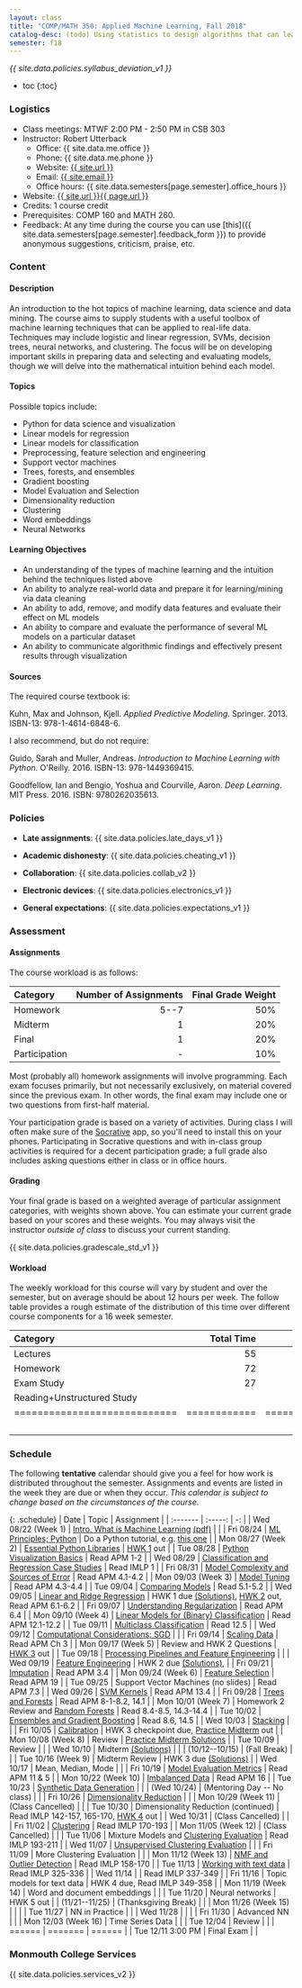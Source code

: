 ```yaml
---
layout: class
title: "COMP/MATH 350: Applied Machine Learning, Fall 2018"
catalog-desc: (todo) Using statistics to design algorithms that can learn from data.
semester: f18
---
```


*{{ site.data.policies.syllabus_deviation_v1 }}*

* toc
{:toc}

### Logistics

* Class meetings: MTWF 2:00 PM - 2:50 PM in CSB 303
* Instructor: Robert Utterback
  * Office: {{ site.data.me.office }}
  * Phone: {{ site.data.me.phone }}
  * Website: <a href="{{ site.url }}">{{ site.url }}</a>
  * Email: <a href="mailto:{{ site.email }}">{{ site.email }}</a>
  * Office hours: {{ site.data.semesters[page.semester].office_hours }}
* Website: <a href="{{ site.url }}{{ page.url }}">{{ site.url }}{{ page.url }}</a>
* Credits: 1 course credit
* Prerequisites: COMP 160 and MATH 260.
* Feedback: At any time during the course you can use
  [this]({{ site.data.semesters[page.semester].feedback_form }}) to provide
  anonymous suggestions, criticism, praise, etc.

### Content

#### Description

An introduction to the hot topics of machine learning, data science
and data mining. The course aims to supply students with a useful
toolbox of machine learning techniques that can be applied to
real-life data. Techniques may include logistic and linear regression,
SVMs, decision trees, neural networks, and clustering. The focus will
be on developing important skills in preparing data and selecting and
evaluating models, though we will delve into the mathematical
intuition behind each model.

#### Topics

Possible topics include:

* Python for data science and visualization
* Linear models for regression
* Linear models for classification
* Preprocessing, feature selection and engineering
* Support vector machines
* Trees, forests, and ensembles
* Gradient boosting
* Model Evaluation and Selection
* Dimensionality reduction
* Clustering
* Word embeddings
* Neural Networks

#### Learning Objectives

* An understanding of the types of machine learning and the intuition behind the techniques listed above
* An ability to analyze real-world data and prepare it for learning/mining via data cleaning
* An ability to add, remove, and modify data features and evaluate their effect on ML models
* An ability to compare and evaluate the performance of several ML models on a particular dataset
* An ability to communicate algorithmic findings and effectively present results through visualization

#### Sources

The required course textbook is:

Kuhn, Max and Johnson, Kjell. *Applied Predictive
Modeling*. Springer. 2013. ISBN-13: 978-1-4614-6848-6.

I also recommend, but do not require:

Guido, Sarah and Muller, Andreas. *Introduction to Machine Learning
with Python*. O'Reilly. 2016. ISBN-13: 978-1449369415.

Goodfellow, Ian and Bengio, Yoshua and Courville, Aaron. *Deep
Learning*. MIT Press. 2016. ISBN: 9780262035613.

### Policies

* **Late assignments**: {{ site.data.policies.late_days_v1 }}

* **Academic dishonesty**: {{ site.data.policies.cheating_v1 }}

* **Collaboration**: {{ site.data.policies.collab_v2 }}

* **Electronic devices**: {{ site.data.policies.electronics_v1 }}

* **General expectations**: {{ site.data.policies.expectations_v1 }}

### Assessment

#### Assignments

The course workload is as follows:

| Category      | Number of Assignments | Final Grade Weight |
| :-----        |              -------: |                 -: |
| Homework      |                  5--7 |                50% |
| Midterm       |                     1 |                20% |
| Final         |                     1 |                20% |
| Participation |                     - |                10% |

Most (probably all) homework assignments will involve
programming. Each exam focuses primarily, but not necessarily
exclusively, on material covered since the previous exam. In other
words, the final exam may include one or two questions from first-half
material.

Your participation grade is based on a variety of activities. During
class I will often make sure of the
[Socrative](https://socrative.com/) app, so you'll need to install
this on your phones. Participating in Socrative questions and with
in-class group activities is required for a decent participation
grade; a full grade also includes asking questions either in class or
in office hours.

#### Grading

Your final grade is based on a weighted average of particular
assignment categories, with weights shown above. You can estimate your
current grade based on your scores and these weights. You may always
visit the instructor *outside of class* to discuss your current
standing.

{{ site.data.policies.gradescale_std_v1 }}

#### Workload

The weekly workload for this course will vary by student and over the
semester, but on average should be about 12 hours per week. The follow
table provides a rough estimate of the distribution of this time over
different course components for a 16 week semester.

| Category                     |   Total Time |     Time/Week (Hours) |
| :-----                       |     -------: |    -----------------: |
| Lectures                     |           55 |                   3.5 |
| Homework                     |           72 |                   4.5 |
| Exam Study                   |           27 |                   1.5 |
| Reading+Unstructured Study   |              |                   2.5 |
| ============================ | ============ | ===================== |
|                              |              |                    12 |

### Schedule
The following **tentative** calendar should give you a feel for how
work is distributed throughout the semester. Assignments and events
are listed in the week they are due or when they occur. *This calendar
is subject to change based on the circumstances of the course*.

<!-- (let* ((start-date (org-read-date nil nil "2018-08-21")) -->
<!--        (end-date (org-read-date nil nil "2018-12-05")) -->
<!--        (days (list "Mon" "Tue" "Wed" "Fri")) -->
<!--        (current start-date)) -->
<!--   (while (string< current end-date) -->
<!--     (let* ((time (org-time-string-to-time current)) -->
<!--            (day (format-time-string "%a" time))) -->
<!--       (if (member day days) -->
<!--           (princ (concat (format-time-string "%a %m/%d" time) "\n")))) -->
<!--     (setq current (org-read-date nil nil "++1" nil (org-time-string-to-time current)))))-->

{: .schedule}
| Date                | Topic                                                             | Assignment                                                              |
| :-------            | :-----:                                                           | -:                                                                      |
| Wed 08/22 (Week 1)  | [Intro, What is Machine Learning](./L01.html) [(pdf)](./L01.pdf)  |                                                                         |
| Fri 08/24           | [ML Principles; Python](./L02.html)                               | Do a Python tutorial, e.g. [this one][1]                                |
| Mon 08/27 (Week 2)  | [Essential Python Libraries](./L03.html)                          | [HWK 1](./hwk1.ipynb) out                                               |
| Tue 08/28           | [Python Visualization Basics](./L04.html)                         | Read APM 1-2                                                            |
| Wed 08/29           | [Classification and Regression Case Studies](./casestudies.ipynb) | Read IMLP 1                                                             |
| Fri 08/31           | [Model Complexity and Sources of Error](./L06.html)               | Read APM 4.1-4.2                                                        |
| Mon 09/03 (Week 3)  | [Model Tuning](./L07.html)                                        | Read APM 4.3-4.4                                                        |
| Tue 09/04           | [Comparing Models](./L08.html)                                    | Read 5.1-5.2                                                            |
| Wed 09/05           | [Linear and Ridge Regression](./L09.html)                         | HWK 1 due [(Solutions)][2], [HWK 2](./hwk2.ipynb) out, Read APM 6.1-6.2 |
| Fri 09/07           | [Understanding Regularization](./L10.html)                        | Read APM 6.4                                                            |
| Mon 09/10 (Week 4)  | [Linear Models for (Binary) Classification](./L11.html)           | Read APM 12.1-12.2                                                      |
| Tue 09/11           | [Multiclass Classification](./L12.html)                           | Read 12.5                                                               |
| Wed 09/12           | [Computational Considerations; SGD](./L13.html)                   |                                                                         |
| Fri 09/14           | [Scaling Data](./L14.html)                                        | Read APM Ch 3                                                           |
| Mon 09/17 (Week 5)  | Review and HWK 2 Questions                                        | [HWK 3](./hwk3.ipynb) out                                               |
| Tue 09/18           | [Processing Pipelines and Feature Engineering](./L16.html)        |                                                                         |
| Wed 09/19           | [Feature Engineering](./L17.html)                                 | HWK 2 due [(Solutions)][3],                                             |
| Fri 09/21           | [Imputation](./L18.html)                                          | Read APM 3.4                                                            |
| Mon 09/24 (Week 6)  | [Feature Selection](./L19.html)                                   | Read APM 19                                                             |
| Tue 09/25           | Support Vector Machines (no slides)                               | Read APM 7.3                                                            |
| Wed 09/26           | [SVM Kernels](./L21.html)                                         | Read APM 13.4                                                           |
| Fri 09/28           | [Trees and Forests](./L22.html)                                   | Read APM 8-1-8.2, 14.1                                                  |
| Mon 10/01 (Week 7)  | Homework 2 Review and [Random Forests](./L23.html)                | Read 8.4-8.5, 14.3-14.4                                                 |
| Tue 10/02           | [Ensembles and Gradient Boosting](./L24.html)                     | Read 8.6, 14.5                                                          |
| Wed 10/03           | [Stacking](./L25.html)                                            |                                                                         |
| Fri 10/05           | [Calibration](./L26.html)                                         | HWK 3 checkpoint due, [Practice Midterm][4] out                         |
| Mon 10/08 (Week 8)  | Review                                                            | [Practice Midterm Solutions][5]                                         |
| Tue 10/09           | Review                                                            |                                                                         |
| Wed 10/10           | Midterm [(Solutions)][6]                                          |                                                                         |
| (10/12--10/15)      | (Fall Break)                                                      |                                                                         |
| Tue 10/16 (Week 9)  | Midterm Review                                                    | HWK 3 due [(Solutions)][7]                                              |
| Wed 10/17           | Mean, Median, Mode                                                |                                                                         |
| Fri 10/19           | [Model Evaluation Metrics](./L32.html)                            | Read APM 11 & 5                                                         |
| Mon 10/22 (Week 10) | [Imbalanced Data](./L33.html)                                     | Read APM 16                                                             |
| Tue 10/23           | [Synthetic Data Generation](./L34.html)                           |                                                                         |
| (Wed 10/24)         | (Mentoring Day -- No class)                                       |                                                                         |
| Fri 10/26           | [Dimensionality Reduction](./L35.html)                            |                                                                         |
| Mon 10/29 (Week 11) | (Class Cancelled)                                                 |                                                                         |
| Tue 10/30           | Dimensionality Reduction (continued)                              | Read IMLP 142-157, 165-170, [HWK 4](./hwk4.ipynb) out                   |
| Wed 10/31           | (Class Cancelled)                                                 |                                                                         |
| Fri 11/02           | [Clustering](./L37.html)                                          | Read IMLP 170-193                                                       |
| Mon 11/05 (Week 12) | (Class Cancelled)                                                 |                                                                         |
| Tue 11/06           | Mixture Models and [Clustering Evaluation](./L38.html)            | Read IMLP 193-211                                                       |
| Wed 11/07           | [Unsupervised Clustering Evaluation](./L38.html)                  |                                                                         |
| Fri 11/09           | More Clustering Evaluation                                        |                                                                         |
| Mon 11/12 (Week 13) | [NMF and Outlier Detection](./L40.html)                           | Read IMLP 158-170                                                       |
| Tue 11/13           | [Working with text data](./L41.html)                              | Read IMLP 325-336                                                       |
| Wed 11/14           |                                                                   | Read IMLP 337-349                                                       |
| Fri 11/16           | Topic models for text data                                        | HWK 4 due, Read IMLP 349-358                                          |
| Mon 11/19 (Week 14) | Word and document embeddings                                      |                                                                         |
| Tue 11/20           | Neural networks                                                   | HWK 5 out                                                               |
| (11/21--11/25)      | (Thanksgiving Break)                                              |                                                                         |
| Mon 11/26 (Week 15) |                                                                   |                                                                         |
| Tue 11/27           | NN in Practice                                                    |                                                                         |
| Wed 11/28           |                                                                   |                                                                         |
| Fri 11/30           | Advanced NN                                                       |                                                                         |
| Mon 12/03 (Week 16) | Time Series Data                                                  |                                                                         |
| Tue 12/04           | Review                                                            |                                                                         |
| ======              | =======                                                           | ======                                                                  |
| Tue 12/11 3:00 PM   | Final Exam                                                        |                                                                         |

[1]: https://docs.python.org/3/tutorial/index.html
[2]: https://monmouthcollege-my.sharepoint.com/:u:/r/personal/rutterback_monmouthcollege_edu/Documents/comp350-f18/hwk1-sol.ipynb?csf=1&e=94Pyb7
[3]: https://monmouthcollege-my.sharepoint.com/:u:/g/personal/rutterback_monmouthcollege_edu/ERC9gmeflYRNlLrt_RPTO1EBTf-5ePV1FW70TOQ-nfTneQ?e=685WXP
[4]: https://monmouthcollege-my.sharepoint.com/:b:/g/personal/rutterback_monmouthcollege_edu/EbIjcISlIExKgNopUjr6rmUB4qa5DPS9RpBDz3PfrbIkEA?e=sLuNfS
[5]: https://monmouthcollege-my.sharepoint.com/:b:/g/personal/rutterback_monmouthcollege_edu/EZ7V7WW2LctBv_LeclDZwiUBZStks08yWp_oVXF-kX_C8A?e=r2oFQ9
[6]: https://monmouthcollege-my.sharepoint.com/:b:/g/personal/rutterback_monmouthcollege_edu/Ebp8zO36Yg1JiRcY4TtXoGABImlxVDrQfYFbvEGhPhsgXA?e=ZmXqWm
[7]: https://

### Monmouth College Services

{{ site.data.policies.services_v2 }}

<!-- Local Variables: -->
<!-- eval: (orgtbl-mode) -->
<!-- End: -->
